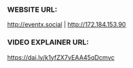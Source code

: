 ### WEBSITE URL:
http://eventx.social | http://172.184.153.90
### VIDEO EXPLAINER URL:
https://dai.ly/k1yfZX7vEAA45qDcmvc
